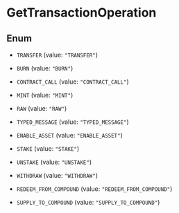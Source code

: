 

# GetTransactionOperation

## Enum


* `TRANSFER` (value: `"TRANSFER"`)

* `BURN` (value: `"BURN"`)

* `CONTRACT_CALL` (value: `"CONTRACT_CALL"`)

* `MINT` (value: `"MINT"`)

* `RAW` (value: `"RAW"`)

* `TYPED_MESSAGE` (value: `"TYPED_MESSAGE"`)

* `ENABLE_ASSET` (value: `"ENABLE_ASSET"`)

* `STAKE` (value: `"STAKE"`)

* `UNSTAKE` (value: `"UNSTAKE"`)

* `WITHDRAW` (value: `"WITHDRAW"`)

* `REDEEM_FROM_COMPOUND` (value: `"REDEEM_FROM_COMPOUND"`)

* `SUPPLY_TO_COMPOUND` (value: `"SUPPLY_TO_COMPOUND"`)



